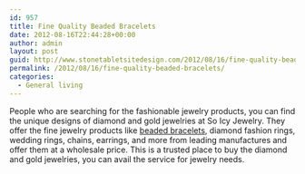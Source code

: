 ```yaml
---
id: 957
title: Fine Quality Beaded Bracelets
date: 2012-08-16T22:44:28+00:00
author: admin
layout: post
guid: http://www.stonetabletsitedesign.com/2012/08/16/fine-quality-beaded-bracelets/
permalink: /2012/08/16/fine-quality-beaded-bracelets/
categories:
  - General living
---
```

People who are searching for the fashionable jewelry products, you can find the unique designs of diamond and gold jewelries at So Icy Jewelry. They offer the fine jewelry products like [beaded bracelets](http://www.soicyjewelry.com/Macram%C3%A9_Bead_Jewelry_98.html), diamond fashion rings, wedding rings, chains, earrings, and more from leading manufactures and offer them at a wholesale price. This is a trusted place to buy the diamond and gold jewelries, you can avail the service for jewelry needs.